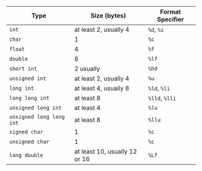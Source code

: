 | Type | Size (bytes) | Format Specifier |
|------|--------------|--------------------|
|`int`|at least 2, usually 4|`%d`, `%i`|
|`char`|1|`%c`|
|`float`|4|`%f`|
|`double`|8|`%lf`|
|`short int`|2 usually|`%hd`|
|`unsigned int`|at least 2, usually 4|`%u`|
|`long int`|at least 4, usually 8|`%ld`, `%li`|
|`long long int`|at least 8|`%lld`, `%lli`|
|`unsigned long int`|at least 4|`%lu`|
|`unsigned long long int`|at least 8|`%llu`|
|`signed char`|1|`%c`|
|`unsigned char`|1|`%c`|
|`long double`|at least 10, usually 12 or 16|`%Lf`|




